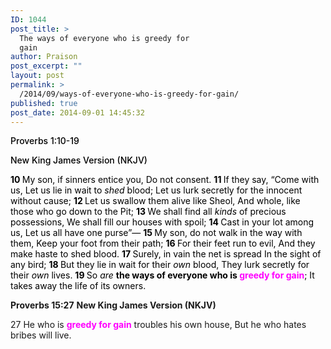 ```yaml
---
ID: 1044
post_title: >
  The ways of everyone who is greedy for
  gain
author: Praison
post_excerpt: ""
layout: post
permalink: >
  /2014/09/ways-of-everyone-who-is-greedy-for-gain/
published: true
post_date: 2014-09-01 14:45:32
---
```

<p class="passage-display" style="font-weight: 500; color: #000000;"><span class="passage-display-bcv">Proverbs 1:10-19</span></p>
<p class="passage-display" style="font-weight: 500; color: #000000;"><span class="passage-display-version">New King James Version (NKJV)</span></p>

<div class="poetry top-1" style="color: #000000;">
<p class="line"><span id="en-NKJV-16411" class="text Prov-1-10"><span class="versenum" style="font-weight: bold;">10 </span>My son, if sinners entice you,</span>
<span class="text Prov-1-10">Do not consent.</span>
<span id="en-NKJV-16412" class="text Prov-1-11"><span class="versenum" style="font-weight: bold;">11 </span>If they say, “Come with us,</span>
<span class="text Prov-1-11">Let us lie in wait to <i>shed</i> blood;</span>
<span class="text Prov-1-11">Let us lurk secretly for the innocent without cause;</span>
<span id="en-NKJV-16413" class="text Prov-1-12"><span class="versenum" style="font-weight: bold;">12 </span>Let us swallow them alive like Sheol,</span>
<span class="text Prov-1-12">And whole, like those who go down to the Pit;</span>
<span id="en-NKJV-16414" class="text Prov-1-13"><span class="versenum" style="font-weight: bold;">13 </span>We shall find all <i>kinds</i> of precious possessions,</span>
<span class="text Prov-1-13">We shall fill our houses with spoil;</span>
<span id="en-NKJV-16415" class="text Prov-1-14"><span class="versenum" style="font-weight: bold;">14 </span>Cast in your lot among us,</span>
<span class="text Prov-1-14">Let us all have one purse”—</span>
<span id="en-NKJV-16416" class="text Prov-1-15"><span class="versenum" style="font-weight: bold;">15 </span>My son, do not walk in the way with them,</span>
<span class="text Prov-1-15">Keep your foot from their path;</span>
<span id="en-NKJV-16417" class="text Prov-1-16"><span class="versenum" style="font-weight: bold;">16 </span>For their feet run to evil,</span>
<span class="text Prov-1-16">And they make haste to shed blood.</span>
<span id="en-NKJV-16418" class="text Prov-1-17"><span class="versenum" style="font-weight: bold;">17 </span>Surely, in vain the net is spread</span>
<span class="text Prov-1-17">In the sight of any bird;</span>
<span id="en-NKJV-16419" class="text Prov-1-18"><span class="versenum" style="font-weight: bold;">18 </span>But they lie in wait for their <i>own</i> blood,</span>
<span class="text Prov-1-18">They lurk secretly for their <i>own</i> lives.</span>
<span id="en-NKJV-16420" class="text Prov-1-19"><span class="versenum" style="font-weight: bold;">19 </span>So <i>are</i> <strong>the ways of everyone who is <span style="color: #ff00ff;">greedy for gain</span></strong>;</span>
<span class="text Prov-1-19">It takes away the life of its owners.</span></p>

</div>
<strong>Proverbs 15:27</strong>
<strong> New King James Version (NKJV)</strong>

27 He who is <span style="color: #ff00ff;"><strong>greedy for gain</strong></span> troubles his own house,
But he who hates bribes will live.